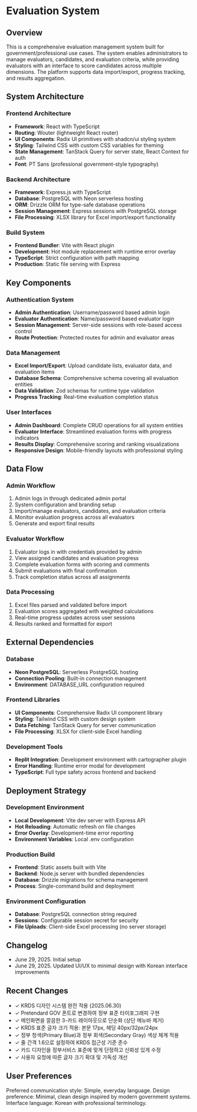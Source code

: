 # Evaluation System

## Overview

This is a comprehensive evaluation management system built for government/professional use cases. The system enables administrators to manage evaluators, candidates, and evaluation criteria, while providing evaluators with an interface to score candidates across multiple dimensions. The platform supports data import/export, progress tracking, and results aggregation.

## System Architecture

### Frontend Architecture
- **Framework**: React with TypeScript
- **Routing**: Wouter (lightweight React router)
- **UI Components**: Radix UI primitives with shadcn/ui styling system
- **Styling**: Tailwind CSS with custom CSS variables for theming
- **State Management**: TanStack Query for server state, React Context for auth
- **Font**: PT Sans (professional government-style typography)

### Backend Architecture
- **Framework**: Express.js with TypeScript
- **Database**: PostgreSQL with Neon serverless hosting
- **ORM**: Drizzle ORM for type-safe database operations
- **Session Management**: Express sessions with PostgreSQL storage
- **File Processing**: XLSX library for Excel import/export functionality

### Build System
- **Frontend Bundler**: Vite with React plugin
- **Development**: Hot module replacement with runtime error overlay
- **TypeScript**: Strict configuration with path mapping
- **Production**: Static file serving with Express

## Key Components

### Authentication System
- **Admin Authentication**: Username/password based admin login
- **Evaluator Authentication**: Name/password based evaluator login
- **Session Management**: Server-side sessions with role-based access control
- **Route Protection**: Protected routes for admin and evaluator areas

### Data Management
- **Excel Import/Export**: Upload candidate lists, evaluator data, and evaluation items
- **Database Schema**: Comprehensive schema covering all evaluation entities
- **Data Validation**: Zod schemas for runtime type validation
- **Progress Tracking**: Real-time evaluation completion status

### User Interfaces
- **Admin Dashboard**: Complete CRUD operations for all system entities
- **Evaluator Interface**: Streamlined evaluation forms with progress indicators
- **Results Display**: Comprehensive scoring and ranking visualizations
- **Responsive Design**: Mobile-friendly layouts with professional styling

## Data Flow

### Admin Workflow
1. Admin logs in through dedicated admin portal
2. System configuration and branding setup
3. Import/manage evaluators, candidates, and evaluation criteria
4. Monitor evaluation progress across all evaluators
5. Generate and export final results

### Evaluator Workflow
1. Evaluator logs in with credentials provided by admin
2. View assigned candidates and evaluation progress
3. Complete evaluation forms with scoring and comments
4. Submit evaluations with final confirmation
5. Track completion status across all assignments

### Data Processing
1. Excel files parsed and validated before import
2. Evaluation scores aggregated with weighted calculations
3. Real-time progress updates across user sessions
4. Results ranked and formatted for export

## External Dependencies

### Database
- **Neon PostgreSQL**: Serverless PostgreSQL hosting
- **Connection Pooling**: Built-in connection management
- **Environment**: DATABASE_URL configuration required

### Frontend Libraries
- **UI Components**: Comprehensive Radix UI component library
- **Styling**: Tailwind CSS with custom design system
- **Data Fetching**: TanStack Query for server communication
- **File Processing**: XLSX for client-side Excel handling

### Development Tools
- **Replit Integration**: Development environment with cartographer plugin
- **Error Handling**: Runtime error modal for development
- **TypeScript**: Full type safety across frontend and backend

## Deployment Strategy

### Development Environment
- **Local Development**: Vite dev server with Express API
- **Hot Reloading**: Automatic refresh on file changes
- **Error Overlay**: Development-time error reporting
- **Environment Variables**: Local .env configuration

### Production Build
- **Frontend**: Static assets built with Vite
- **Backend**: Node.js server with bundled dependencies
- **Database**: Drizzle migrations for schema management
- **Process**: Single-command build and deployment

### Environment Configuration
- **Database**: PostgreSQL connection string required
- **Sessions**: Configurable session secret for security
- **File Uploads**: Client-side Excel processing (no server storage)

## Changelog
- June 29, 2025. Initial setup
- June 29, 2025. Updated UI/UX to minimal design with Korean interface improvements

## Recent Changes
- ✓ KRDS 디자인 시스템 완전 적용 (2025.06.30)
- ✓ Pretendard GOV 폰트로 변경하여 정부 표준 타이포그래피 구현
- ✓ 메인화면을 깔끔한 3-카드 레이아웃으로 단순화 (상단 메뉴바 제거)
- ✓ KRDS 표준 글자 크기 적용: 본문 17px, 헤딩 40px/32px/24px
- ✓ 정부 청색(Primary Blue)과 정부 회색(Secondary Gray) 색상 체계 적용
- ✓ 줄 간격 1.6으로 설정하여 KRDS 접근성 기준 준수
- ✓ 카드 디자인을 정부서비스 표준에 맞게 단정하고 신뢰성 있게 수정
- ✓ 사용자 요청에 따른 글자 크기 확대 및 가독성 개선

## User Preferences

Preferred communication style: Simple, everyday language.
Design preference: Minimal, clean design inspired by modern government systems.
Interface language: Korean with professional terminology.